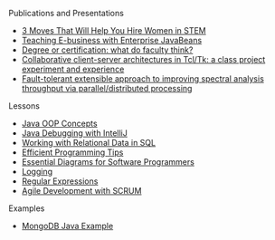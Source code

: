 Publications and Presentations
* [3 Moves That Will Help You Hire Women in STEM](https://switchthefuture.com/2018/08/01/3-moves-that-will-help-you-hire-women-in-stem/)
* [Teaching E-business with Enterprise JavaBeans](https://dl.acm.org/doi/10.5555/771322.771371)
* [Degree or certification: what do faculty think? ](https://dl.acm.org/doi/10.5555/771322.771352)
* [Collaborative client-server architectures in Tcl/Tk: a class project experiment and experience](https://dl.acm.org/doi/10.5555/1267524.1267537)
* [Fault-tolerant extensible approach to improving spectral analysis throughput via parallel/distributed processing](https://ui.adsabs.harvard.edu/abs/2002SPIE.4725..372R/abstract)


Lessons
* [Java OOP Concepts](Java-OOP-Concepts)
* [Java Debugging with IntelliJ](Java-Debugging-with-IntelliJ)
* [Working with Relational Data in SQL](Working-with-Relational-Data-in-SQL)
* [Efficient Programming Tips](Efficient-Programming)
* [Essential Diagrams for Software Programmers](Essential-Diagrams-for-Software-Programmers)
* [Logging](Logging)
* [Regular Expressions](Regular-Expressions)
* [Agile Development with SCRUM](Agile-Development-with-SCRUM)

Examples
* [MongoDB Java Example](https://github.com/loriemoffitt/MongoDBJavaExample)
